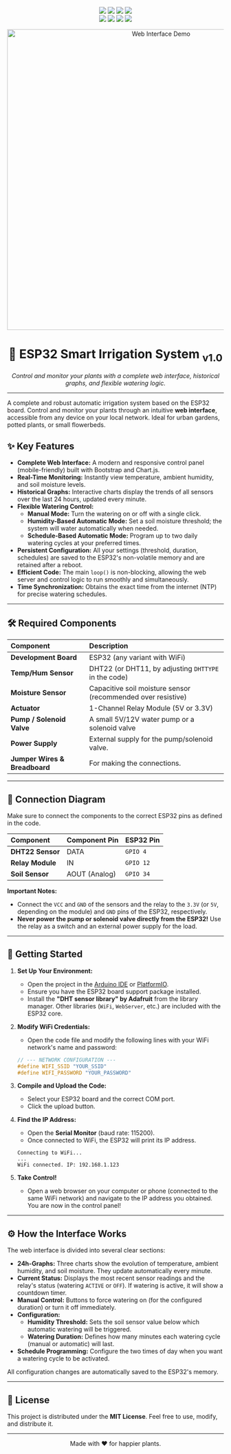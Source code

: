 <p align="center">
  <!-- Badges for the English version -->
  <a href="https://github.com/artuppp/Riego-automatico"><img src="https://img.shields.io/badge/ESP32_Smart_Irrigation-v1.0-blueviolet"/></a>
  <a href="https://github.com/artuppp/Riego-automatico"><img src="https://img.shields.io/badge/code-Source-yellowgreen"/></a>
  <a href="#-license"><img src="https://img.shields.io/badge/license-MIT-green"/></a>
  <a href="https://github.com/artuppp/Riego-automatico/commits/main"><img src="https://img.shields.io/github/last-commit/artuppp/Riego-Automatico"/></a>
  <br>
  <a href="https://github.com/artuppp/Riego-automatico/stargazers"><img src="https://img.shields.io/github/stars/artuppp/Riego-Automatico?style=social"/></a>
  <a href="https://github.com/artuppp/Riego-automatico/network/members"><img src="https://img.shields.io/github/forks/artuppp/Riego-Automatico?style=social"/></a>
  <a href="https://github.com/artuppp/Riego-automatico/watchers"><img src="https://img.shields.io/github/watchers/artuppp/Riego-Automatico?style=social"/></a>
  <a href="https://github.com/artuppp/Riego-automatico/issues"><img src="https://img.shields.io/github/issues/artuppp/Riego-Automatico"/></a>
</p>

<p align="center">
  <img src="https://i.imgur.com/g3oD4KV.jpeg" alt="Web Interface Demo" width="700"/>
</p>

<h1 align="center">🌿 ESP32 Smart Irrigation System <sub>v1.0</sub></h1>

<p align="center">
  <i>Control and monitor your plants with a complete web interface, historical graphs, and flexible watering logic.</i>
</p>
<hr>

A complete and robust automatic irrigation system based on the ESP32 board. Control and monitor your plants through an intuitive **web interface**, accessible from any device on your local network. Ideal for urban gardens, potted plants, or small flowerbeds.

## ✨ Key Features

*   **Complete Web Interface:** A modern and responsive control panel (mobile-friendly) built with Bootstrap and Chart.js.
*   **Real-Time Monitoring:** Instantly view temperature, ambient humidity, and soil moisture levels.
*   **Historical Graphs:** Interactive charts display the trends of all sensors over the last 24 hours, updated every minute.
*   **Flexible Watering Control:**
    *   **Manual Mode:** Turn the watering on or off with a single click.
    *   **Humidity-Based Automatic Mode:** Set a soil moisture threshold; the system will water automatically when needed.
    *   **Schedule-Based Automatic Mode:** Program up to two daily watering cycles at your preferred times.
*   **Persistent Configuration:** All your settings (threshold, duration, schedules) are saved to the ESP32's non-volatile memory and are retained after a reboot.
*   **Efficient Code:** The main `loop()` is non-blocking, allowing the web server and control logic to run smoothly and simultaneously.
*   **Time Synchronization:** Obtains the exact time from the internet (NTP) for precise watering schedules.

---

## 🛠️ Required Components

| Component                | Description                                                   |
| :------------------------ | :------------------------------------------------------------ |
| **Development Board**     | ESP32 (any variant with WiFi)                                 |
| **Temp/Hum Sensor**       | DHT22 (or DHT11, by adjusting `DHTTYPE` in the code)          |
| **Moisture Sensor**       | Capacitive soil moisture sensor (recommended over resistive)  |
| **Actuator**              | 1-Channel Relay Module (5V or 3.3V)                           |
| **Pump / Solenoid Valve** | A small 5V/12V water pump or a solenoid valve                 |
| **Power Supply**          | External supply for the pump/solenoid valve.                  |
| **Jumper Wires & Breadboard**| For making the connections.                               |

---

## 🔌 Connection Diagram

Make sure to connect the components to the correct ESP32 pins as defined in the code.

| Component             | Component Pin      | ESP32 Pin     |
| :-------------------- | :----------------- | :------------ |
| **DHT22 Sensor**      | DATA               | `GPIO 4`      |
| **Relay Module**      | IN                 | `GPIO 12`     |
| **Soil Sensor**       | AOUT (Analog)      | `GPIO 34`     |

**Important Notes:**
*   Connect the `VCC` and `GND` of the sensors and the relay to the `3.3V` (or `5V`, depending on the module) and `GND` pins of the ESP32, respectively.
*   **Never power the pump or solenoid valve directly from the ESP32!** Use the relay as a switch and an external power supply for the load.

---

## 🚀 Getting Started

1.  **Set Up Your Environment:**
    *   Open the project in the [Arduino IDE](https://www.arduino.cc/en/software) or [PlatformIO](https://platformio.org/).
    *   Ensure you have the ESP32 board support package installed.
    *   Install the **"DHT sensor library" by Adafruit** from the library manager. Other libraries (`WiFi`, `WebServer`, etc.) are included with the ESP32 core.

2.  **Modify WiFi Credentials:**
    *   Open the code file and modify the following lines with your WiFi network's name and password:
    ```cpp
    // --- NETWORK CONFIGURATION ---
    #define WIFI_SSID "YOUR_SSID"
    #define WIFI_PASSWORD "YOUR_PASSWORD"
    ```

3.  **Compile and Upload the Code:**
    *   Select your ESP32 board and the correct COM port.
    *   Click the upload button.

4.  **Find the IP Address:**
    *   Open the **Serial Monitor** (baud rate: 115200).
    *   Once connected to WiFi, the ESP32 will print its IP address.
    ```
    Connecting to WiFi...
    ...
    WiFi connected. IP: 192.168.1.123
    ```

5.  **Take Control!**
    *   Open a web browser on your computer or phone (connected to the same WiFi network) and navigate to the IP address you obtained. You are now in the control panel!

---

## ⚙️ How the Interface Works

The web interface is divided into several clear sections:

*   **24h-Graphs:** Three charts show the evolution of temperature, ambient humidity, and soil moisture. They update automatically every minute.
*   **Current Status:** Displays the most recent sensor readings and the relay's status (watering `ACTIVE` or `OFF`). If watering is active, it will show a countdown timer.
*   **Manual Control:** Buttons to force watering on (for the configured duration) or turn it off immediately.
*   **Configuration:**
    *   **Humidity Threshold:** Sets the soil sensor value below which automatic watering will be triggered.
    *   **Watering Duration:** Defines how many minutes each watering cycle (manual or automatic) will last.
*   **Schedule Programming:** Configure the two times of day when you want a watering cycle to be activated.

All configuration changes are automatically saved to the ESP32's memory.

---

## 📄 License

This project is distributed under the **MIT License**. Feel free to use, modify, and distribute it.

---

<p align="center">
  Made with ❤️ for happier plants.
</p>